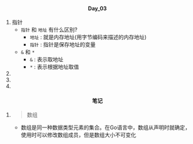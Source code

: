 #### <center>Day_03</center>

1. 指针
	- `指针` 和 `地址` 有什么区别?
    	- `地址` : 就是内存地址(用字节编码来描述的内存地址)
    	- `指针` : 指针是保存地址的变量
  	- `&` 和 `*`
    	- `&` : 表示取地址
    	- `*` : 表示根据地址取值
2. 
3. 
4. 

#### <center>笔记</center>
1. > 数组
	- 数组是同一种数据类型元素的集合。在Go语言中，数组从声明时就确定，使用时可以修改数组成员，但是数组大小不可变化